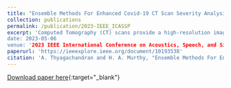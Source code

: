 ```yaml
---
title: "Ensemble Methods For Enhanced Covid-19 CT Scan Severity Analysis"
collection: publications
permalink: /publication/2023-IEEE_ICASSP
excerpt: 'Computed Tomography (CT) scans provide a high-resolution image of the lungs, allowing clinicians to identify the severity of infections in COVID-19 patients. This paper presents a domain knowledge-based pipeline for extracting infection regions from COVID-19 patients using a combination of image-processing algorithms and a pre-trained UNET model. Then, an infection rate-based feature vector is generated for each CT scan. The infection severity is then classified into four categories using an ensemble of three machine-learning models: Random Forest, Support Vector Machines, and Extremely Randomized Trees. The proposed system is evaluated on the validation and test datasets with a macro F1 score of 58% and 46.31%, respectively. Our proposed model has achieved 3rd place in the severity detection challenge as part of the IEEE ICASSP 2023: AI-enabled Medical Image Analysis Workshop and COVID-19 Diagnosis Competition (AI-MIACOV19D).
date: 2023-05-06
venue: '2023 IEEE International Conference on Acoustics, Speech, and Signal Processing Workshops (ICASSPW)'
paperurl: 'https://ieeexplore.ieee.org/document/10193538'
citation: 'A. Thyagachandran and H. A. Murthy, "Ensemble Methods For Enhanced Covid-19 CT Scan Severity Analysis," 2023 IEEE International Conference on Acoustics, Speech, and Signal Processing Workshops (ICASSPW), Rhodes Island, Greece, 2023, pp. 1-5, doi: 10.1109/ICASSPW59220.2023.10193538'
---
```


[Download paper here](http://aanandt.github.io/files/Ensemble_Methods_For_Enhanced_Covid-19_CT_Scan_Severity_Analysis.pdf){:target="_blank"}